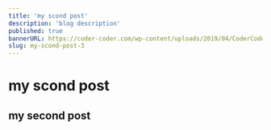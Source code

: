 ```yaml
---
title: 'my scond post'
description: 'blog description'
published: true
bannerURL: https://coder-coder.com/wp-content/uploads/2019/04/CoderCoder-BestCourses.png
slug: my-scond-post-3
---
```


# my scond post
## my second post
